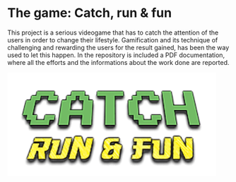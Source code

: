 # The game: Catch, run & fun
This project is a serious videogame that has to catch the attention of the users in order to change their lifestyle. Gamification and its technique of challenging and rewarding the users for the result gained, has been the way used to let this happen.
In the repository is included a PDF documentation, where all the efforts and the informations about the work done are reported. 

<img src="logo.PNG" align="center" alt="game logo"/>




